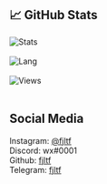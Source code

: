 ## &#x1f4c8; GitHub Stats
![Stats](https://github-readme-stats.vercel.app/api?username=fjltf&show_icons=true&theme=radical)
<br>
<br>
![Lang](https://github-readme-stats.vercel.app/api/top-langs/?username=fjltf&title_color=ffffff&text_color=c9cacc&icon_color=2bbc8a&bg_color=1d1f21)
<br>
<br>
![Views](https://gpvc.arturio.dev/fjltf) 
<br>
<br>
## Social Media
Instagram: [@fjltf](https://instagram.com/fjltf)
<br>
Discord: wx#0001
<br>
Github: [fjltf](https://github.com/fjltf)
<br>
Telegram: [fjltf](https://t.me/fjltf)
